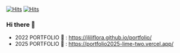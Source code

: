 [![Hits](https://hits.sh/github.com/jliliflora.svg?view=today-total&style=for-the-badge&extraCount=2200&color=ff93b1&labelColor=ffb5cb)](https://hits.sh/github.com/jliliflora/)
[![Hits](https://hits.sh/github.com/jliliflora.svg?view=today-total&style=flat-square&extraCount=2200&color=ff93b1&labelColor=ffb5cb)](https://hits.sh/github.com/jliliflora/)

### Hi there 👋
- 2022 PORTFOLIO 🌱 : https://jliliflora.github.io/portfolio/
- 2025 PORTFOLIO 🎀 : https://portfolio2025-lime-two.vercel.app/

<!--
**jliliflora/jliliflora** is a ✨ _special_ ✨ repository because its `README.md` (this file) appears on your GitHub profile.

Here are some ideas to get you started:

- 🔭 I’m currently working on ...
- 🌱 I’m currently learning ...
- 👯 I’m looking to collaborate on ...
- 🤔 I’m looking for help with ...
- 💬 Ask me about ...
- 📫 How to reach me: ...
- 😄 Pronouns: ...
- ⚡ Fun fact: ...
-->
